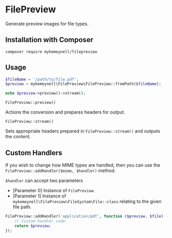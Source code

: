 # FilePreview

Generate preview images for file types.

## Installation with Composer

```composer require mykemeynell/filepreview```

## Usage

```php
$fileName = '/path/to/file.pdf';
$preview = mykemeynell\FilePreview\FilePreview::fromPath($fileName);

echo $preview->preview()->stream();
```

```FilePreview::preview()```

Actions the conversion and prepares headers for output.

```FilePreview::stream()``` 

Sets appropriate headers prepared in ```FilePreview::stream()``` and outputs 
the content.

## Custom Handlers

If you wish to change how MIME types are handled, then you can use the 
```FilePreview::addHandler($mime, $handler)``` method.

```$handler``` can accept two parameters

* [Parameter 0] Instance of ```FilePreview```.
* [Parameter 1] Instance of ```mykemeynell\FilePreview\FileSystem\File::class``` 
relating to the given file path.


```php
FilePreview::addHandler('application/pdf', function ($preview, $file) {
    // Custom handler code.
    return $preview;
});
```
